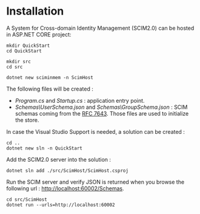 # Installation

A System for Cross-domain Identity Management (SCIM2.0) can be hosted in ASP.NET CORE project:

```
mkdir QuickStart
cd QuickStart

mkdir src
cd src

dotnet new sciminmem -n ScimHost
```

The following files will be created :

* *Program.cs* and *Startup.cs* : application entry point.
* *Schemas\UserSchema.json* and *Schemas\GroupSchema.json* : SCIM schemas coming from the [RFC 7643](https://datatracker.ietf.org/doc/html/rfc7643). Those files are used to initialize the store.

In case the Visual Studio Support is needed, a solution can be created :

```
cd ..
dotnet new sln -n QuickStart
```

Add the SCIM2.0 server into the solution :

```
dotnet sln add ./src/ScimHost/ScimHost.csproj
```

Run the SCIM server and verify JSON is returned when you browse the following url : [http://localhost:60002/Schemas](http://localhost:60002/Schemas).

```
cd src/ScimHost
dotnet run --urls=http://localhost:60002
```